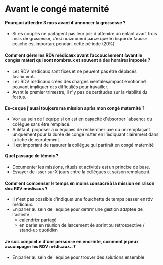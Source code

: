 # Avant le congé maternité

#### Pourquoi attendre 3 mois avant d'annoncer la grossesse ?

* Si les couples ne partagent pas leur joie d'attendre un enfant avant trois mois de grossesse, c'est notamment parce que le risque de fausse couche est important pendant cette période \(20%\)

#### Comment gérer les RDV médicaux avant l'accouchement \(avant le congès mater\) qui sont nombreux et souvent à des horaires imposés ?

* Les RDV médicaux sont fixes et ne peuvent pas être déplacés facilement.
* Les RDV médicaux créés des charges mentales/impact émotionnel pouvant impliquer des difficultés pour travailler.
* Avant le premier trimestre, il n'y pas de certitudes sur la viabilité du foetus.

#### Es-ce que j'aurai toujours ma mission après mon congé maternité ?

* Voir au sein de l'équipe si on est en capacité d'absorber l'absence du collègue sans être remplacé.
* A défaut, proposer aux équipes de rechercher une ou un remplaçant uniquement pour la durée de congé mater en l'indiquant clairement dans la fiche de recrutement.
* Il est important de rassurer la collègue qui partirait en congé maternité

#### Quel passage de témoin ?

* Documenter les missions, rituels et activités est un principe de base.
* Essayer de lisser sur X jours entre la collègues et sa/son remplaçant.

#### Comment compenser le temps en moins consacré à la mission en raison des RDV médicaux ?

* Il n'est pas possible d'indiquer une fourchette de temps passer en rdv médicaux.
* En parler au sein de l'équipe pour définir une gestion adaptée de l'activité :
  * calendrier partagé
  * en parler en réunion de lancement de sprint ou rétrospective / stand-up quotidien 

#### Je suis conjoint.e d'une personne en enceinte, comment je peux accompager les RDV médicaux...?

* En parler au sein de l'équipe pour trouver des solutions ensemble.

